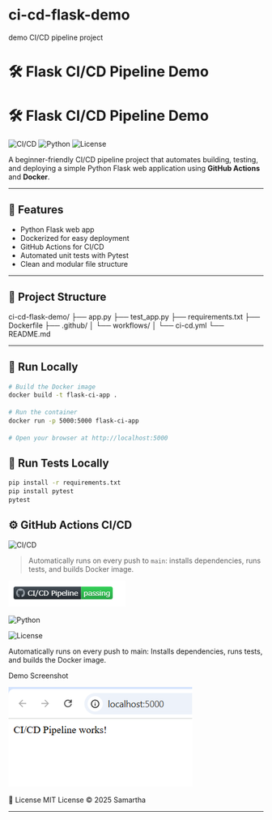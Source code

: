 # ci-cd-flask-demo
demo CI/CD pipeline project

# 🛠️ Flask CI/CD Pipeline Demo

# 🛠️ Flask CI/CD Pipeline Demo

![CI/CD](https://github.com/Samartha21BRS1698/ci-cd-flask-demo/actions/workflows/ci-cd.yml/badge.svg)
![Python](https://img.shields.io/badge/python-3.9-blue.svg)
![License](https://img.shields.io/badge/license-MIT-green.svg)


A beginner-friendly CI/CD pipeline project that automates building, testing, and deploying a simple Python Flask web application using **GitHub Actions** and **Docker**.

---

## 🚀 Features

-  Python Flask web app
-  Dockerized for easy deployment
-  GitHub Actions for CI/CD
-  Automated unit tests with Pytest
-  Clean and modular file structure

---

## 📂 Project Structure
ci-cd-flask-demo/
├── app.py
├── test_app.py
├── requirements.txt
├── Dockerfile
├── .github/
│ └── workflows/
│ └── ci-cd.yml
└── README.md


---

## 🧪 Run Locally

```bash
# Build the Docker image
docker build -t flask-ci-app .

# Run the container
docker run -p 5000:5000 flask-ci-app

# Open your browser at http://localhost:5000
```
## 🧪 Run Tests Locally

```bash
pip install -r requirements.txt
pip install pytest
pytest
```

## ⚙️ GitHub Actions CI/CD

![CI/CD](https://github.com/Samartha21BRS1698/ci-cd-flask-demo/actions/workflows/ci-cd.yml/badge.svg)

> Automatically runs on every push to `main`: installs dependencies, runs tests, and builds Docker image.


![alt text](image-1.png)

![Python](https://img.shields.io/badge/python-3.9-blue.svg)

![License](https://img.shields.io/badge/license-MIT-green.svg)


Automatically runs on every push to main:
Installs dependencies, runs tests, and builds the Docker image.

Demo Screenshot

![alt text](image.png)

📄 License
MIT License © 2025 Samartha 

---